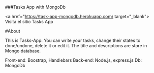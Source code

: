 ###Tasks App with MongoDb

<a href="https://task-app-mongodb.herokuapp.com/ target="_blank"> Visita el sitio Tasks App</a>

#About

This is Tasks-App. You can write your tasks, change their states to done/undone, delete it or edit it. 
The title and descriptions are store in Mongo database.

Front-end: Boostrap, Handlebars
Back-end: Node.js, express.js
Db: MongoDb                                                                


